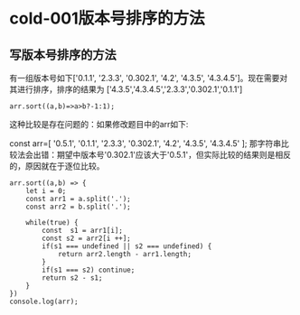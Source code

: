 # cold-001版本号排序的方法
## 写版本号排序的方法


有一组版本号如下['0.1.1', '2.3.3', '0.302.1', '4.2', '4.3.5', '4.3.4.5']。现在需要对其进行排序，排序的结果为 ['4.3.5','4.3.4.5','2.3.3','0.302.1','0.1.1']



```
arr.sort((a,b)=>a>b?-1:1);
```

这种比较是存在问题的：如果修改题目中的arr如下:

const arr=[
    '0.5.1',
    '0.1.1',
    '2.3.3',
    '0.302.1',
    '4.2',
    '4.3.5',
    '4.3.4.5'
];
那字符串比较法会出错：期望中版本号'0.302.1'应该大于'0.5.1'，但实际比较的结果则是相反的，原因就在于逐位比较。


```
arr.sort((a,b) => {
    let i = 0;
    const arr1 = a.split('.');
    const arr2 = b.split('.');

    while(true) {
        const  s1 = arr1[i];
        const s2 = arr2[i ++];
        if(s1 === undefined || s2 === undefined) {
            return arr2.length - arr1.length;
        }
        if(s1 === s2) continue;
        return s2 - s1;
    }
})
console.log(arr);
```